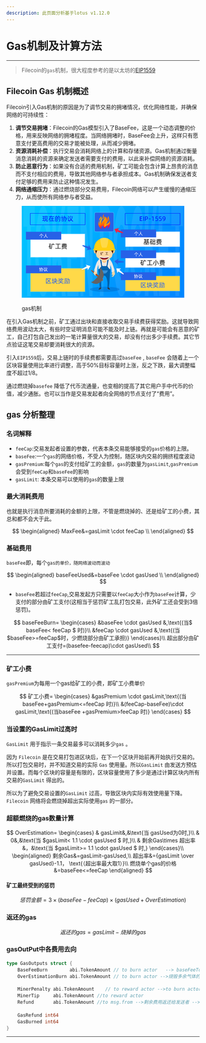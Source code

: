 ```yaml
---
description: 此页面分析基于lotus v1.12.0
---
```


# Gas机制及计算方法

***

> Filecoin的`gas`机制，很大程度参考的是以太坊的[EIP1559](https://github.com/ethereum/EIPs/blob/master/EIPS/eip-1559.md)

## Filecoin Gas 机制概述

Filecoin引入Gas机制的原因是为了调节交易的拥堵情况，优化网络性能，并确保网络的可持续性：

1. **调节交易拥堵**：Filecoin的Gas模型引入了BaseFee，这是一个动态调整的价格，用来反映网络的拥堵程度。当网络拥堵时，BaseFee会上升，这样只有愿意支付更高费用的交易才能被处理，从而减少拥堵。
2. **资源消耗补偿**：执行交易会消耗网络上的计算和存储资源。Gas机制通过衡量消息消耗的资源来确定发送者需要支付的费用，以此来补偿网络的资源消耗。
3. **防止恶意行为**：如果没有合适的费用机制，矿工可能会包含计算上昂贵的消息而不支付相应的费用，导致其他网络参与者承担成本。Gas机制确保发送者支付足够的费用来防止这种情况发生。
4. **网络通缩压力**：通过燃烧部分交易费用，Filecoin网络可以产生缓慢的通缩压力，从而使所有网络参与者受益。

<figure><img src="../../../.gitbook/assets/image.png" alt=""><figcaption><p>gas机制</p></figcaption></figure>

在引入Gas机制之前，矿工通过出块和直接收取交易手续费获得奖励。这就导致网络费用波动太大，有些时空证明消息可能不能及时上链。再就是可能会有恶意的矿工，自己打包自己发出的一笔计算量很大的交易，却没有付出多少手续费。其它节点验证这笔交易却要消耗很大的资源。

引入`EIP1559`后，交易上链时的手续费都需要高过`baseFee` , `baseFee` 会随着上一个区块容量使用比率进行调整，高于50%目标容量时上涨，反之下跌，最大调整幅度不超过1/8。

通过燃烧掉`basefee` 降低了代币流通量，也变相的提高了其它用户手中代币的价值，减少通胀。也可以当作是交易发起者向全网络的节点支付了“费用”。

## gas 分析整理

### 名词解释

* `feeCap`:交易发起者设置的参数，代表本条交易能够接受的`gas`价格的上限。
* `baseFee`:一个`gas`的网络价格，不受人为控制，随区块内交易的拥挤程度波动
* `gasPremium`:每个`gas`的支付给矿工的金额，`gas`的数量为`gasLimit`,`gasPremium`会受到`feeCap`和`baseFee`的影响
* `gasLimit`:  本条交易可以使用的`gas`的数量上限

### 最大消耗费用

也就是执行消息所要消耗的金额的上限，不管是燃烧掉的、还是给矿工的小费，其总和都不会大于此。

$$
\begin{aligned} MaxFee&=gasLimit \cdot feeCap \\ \end{aligned}
$$

### 基础费用

`baseFee`即，每个`gas的单价，随网络波动而波动`

$$
\begin{aligned} baseFeeUsed&=baseFee \cdot gasUsed \\ \end{aligned}
$$

* `baseFee`若超过`feeCap`,交易发起方只需要以`feeCap`大小作为`baseFee`计算，少支付的部分由矿工支付(这相当于惩罚矿工乱打包交易，此外矿工还会受到3倍惩罚)。

$$
baseFeeBurn= \begin{cases} &baseFee \cdot gasUsed &,\text{(当$ baseFee< feeCap $ 时)}\\ &feeCap \cdot gasUsed &,\text{(当$baseFee>=feeCap$时，少燃烧部分由矿工承担)} \end{cases}\\ 超出部分由矿工支付=(basefee-feecap)\cdot gasUsed\\
$$

***

### 矿工小费

`gasPremium`为每用一个gas给矿工的小费，即矿工小费单价

$$
矿工小费= \begin{cases} &gasPremium \cdot gasLimit,\text{(当 baseFee+gasPremium<=feeCap 时)}\\ &(feeCap-baseFee)\cdot gasLimit,\text{(当baseFee +gasPremium>feeCap 时)} \end{cases}
$$

### 当设置的GasLimit过高时

`GasLimit` 用于指示一条交易最多可以消耗多少`gas` 。

因为 `Filecoin` 是在交易打包进区块后，在下一个区块开始前再开始执行交易的。所以打包交易时，并不知道交易的实际 `Gas` 使用量。所以`GasLimit` 由发送方预估并设置。而每个区块的容量是有限的，区块容量使用了多少是通过计算区块内所有交易的`GasLimit` 得出的。

所以为了避免交易设置的`GasLimit` 过高，导致区块内实际有效使用量下降。`Filecoin` 网络将会燃烧掉超出实际使用`gas` 的一部分。

### 超额燃烧的gas数量计算

$$
OverEstimation= \begin{cases} & gasLimit&,&\text{当 gasUsed为0时,}\\ & 0&,&\text{当 $gasLimit< 1.1 \cdot gasUsed $ 时,}\\ & 剩余Gas\times 超出率&，&\text{当 $gasLimit>= 1.1 \cdot gasUsed $ 时,} \end{cases}\\ \begin{aligned} 剩余Gas&=gasLimit-gasUsed,\\ 超出率&={gasLimit \over gasUsed}-1.1， \text{（超出率最大取1）}\\ 燃烧单个gas的价格&=baseFee<=feeCap \end{aligned}
$$

#### 矿工最终受到的惩罚

$$
惩罚金额=3\times(baseFee-feeCap)\times (gasUsed+OverEstimation)
$$

### 返还的gas

$$
返还的gas=gasLimit-烧掉的gas
$$

### gasOutPut中各费用去向

```go
type GasOutputs struct {
    BaseFeeBurn        abi.TokenAmount // to burn actor   --> baseFeeToPay * gasUsed
    OverEstimationBurn abi.TokenAmount // to burn actor -->烧毁多余气体的费用 --> out.OverEstimationBurn=baseFeeToPay * GasBurned

    MinerPenalty abi.TokenAmount    // to reward actor -->to burn actor 应烧毁的费用不够，就惩罚矿工剩余的烧毁费用
    MinerTip     abi.TokenAmount //to reward actor
    Refund       abi.TokenAmount //to msg.from -->剩余费用返还给发送者 --> 剩余费用=总费用-烧毁费用-多余气体烧毁费用-矿工小费

    GasRefund int64 
    GasBurned int64
}
```

***

